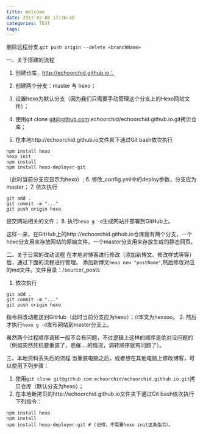 ```yaml
---
title: Welcome
date: 2017-02-08 17:36:40
categories: TEST
tags:
---
```


删除远程分支.`git push origin --delete <branchName>`
<!-- more -->
一、关于搭建的流程

1. 创建仓库，http://echoorchid.github.io；
2. 创建两个分支：master 与 hexo；
3. 设置hexo为默认分支（因为我们只需要手动管理这个分支上的Hexo网站文件）；
4. 使用git clone git@github.com:echoorchid/echoorchid.github.io.git拷贝仓库；

5. 在本地http://echoorchid.github.io文件夹下通过Git bash依次执行
```
npm install hexo
hexo init
npm install
npm install hexo-deployer-git
```
（此时当前分支应显示为hexo）;
6. 修改_config.yml中的deploy参数，分支应为master；
7. 依次执行
```
git add .
git commit -m "..."
git push origin hexo
```
提交网站相关的文件；
8. 执行`hexo g -d`生成网站并部署到GitHub上。

这样一来，在GitHub上的http://echoorchid.github.io仓库就有两个分支，一个hexo分支用来存放网站的原始文件，一个master分支用来存放生成的静态网页。

二、关于日常的改动流程
在本地对博客进行修改（添加新博文、修改样式等等）后，通过下面的流程进行管理。
添加新博文`hexo new "postName"`,然后修改对应的md文件。文件目录：/source/_posts

1. 依次执行
```
git add .
git commit -m "..."
git push origin hexo
```
指令将改动推送到GitHub（此时当前分支应为hexo）；//本文为hexxoo。
2. 然后才执行`hexo g -d`发布网站到master分支上。

虽然两个过程顺序调转一般不会有问题，不过逻辑上这样的顺序是绝对没问题的（例如突然死机要重装了，悲催....的情况，调转顺序就有问题了）。

三、本地资料丢失后的流程
当重装电脑之后，或者想在其他电脑上修改博客，可以使用下列步骤：

1. 使用`git clone git@github.com:echoorchid/echoorchid.github.io.git`拷贝仓库（默认分支为hexo）；
2. 在本地新拷贝的http://echoorchid.github.io文件夹下通过Git bash依次执行下列指令：
```
npm install hexo
npm install
npm install hexo-deployer-git # (记得，不需要hexo init这条指令）。
```
